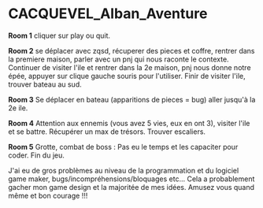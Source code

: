 # CACQUEVEL_Alban_Aventure

**Room 1** cliquer sur play ou quit.

**Room 2** se déplacer avec zqsd, récuperer des pieces et coffre, rentrer dans la premiere maison, parler avec un pnj qui nous raconte le contexte.
Continuer de visiter l'ile et rentrer dans la 2e maison, pnj nous donne notre épée, appuyer sur clique gauche souris pour l'utiliser. Finir de visiter l'ile, trouver bateau au sud.

**Room 3** Se déplacer en bateau (apparitions de pieces = bug) aller jusqu'à la 2e ile.

**Room 4** Attention aux ennemis (vous avez 5 vies, eux en ont 3), visiter l'ile et se battre. Récupérer un max de trésors. Trouver escaliers.

**Room 5** Grotte, combat de boss : Pas eu le temps et les capaciter pour coder. Fin du jeu.

J'ai eu de gros problèmes au niveau de la programmation et du logiciel game maker, bugs/incompréhensions/bloquages etc... Cela a probablement gacher mon game design et la majoritée de mes idées.
Amusez vous quand même et bon courage !!!
